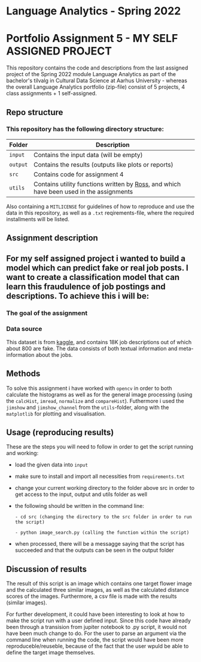 
# Language Analytics - Spring 2022
# Portfolio Assignment 5 - MY SELF ASSIGNED PROJECT

This repository contains the code and descriptions from the last assigned project of the Spring 2022 module Language Analytics as part of the bachelor's tilvalg in Cultural Data Science at Aarhus University - whereas the overall Language Analytics portfolio (zip-file) consist of 5 projects, 4 class assignments + 1 self-assigned.

## Repo structure
### This repository has the following directory structure:

| **Folder** | **Description** |
| ----------- | ----------- |
| ```input``` | Contains the input data (will be empty) |
| ```output``` | Contains the results (outputs like plots or reports)  |
| ```src``` | Contains code for assignment 4 |
| ```utils``` | Contains utility functions written by [Ross](https://pure.au.dk/portal/en/persons/ross-deans-kristensenmclachlan(29ad140e-0785-4e07-bdc1-8af12f15856c).html), and which have been used in the assignments |

Also containing a ```MITLICENSE``` for guidelines of how to reproduce and use the data in this repository, as well as a ```.txt``` reqirements-file, where the required installments will be listed.

## Assignment description
For my self assigned project i wanted to build a model which can predict fake or real job posts. I want to create a classification model that can learn this fraudulence of job postings and descriptions. To achieve this i will be:
- 


### The goal of the assignment 


### Data source
This dataset is from [kaggle](https://www.kaggle.com/datasets/shivamb/real-or-fake-fake-jobposting-prediction), and contains 18K job descriptions out of which about 800 are fake. The data consists of both textual information and meta-information about the jobs.


## Methods
To solve this assignment i have worked with ```opencv``` in order to both calculate the histograms as well as for the general image processing (using the ```calcHist```, ```imread```, ```normalize``` and ```compareHist```). Futhermore i used the ```jimshow``` and ```jimshow_channel``` from the ```utils```-folder, along with the ```matplotlib``` for plotting and visualisation.

## Usage (reproducing results)
These are the steps you will need to follow in order to get the script running and working:
- load the given data into ```input```
- make sure to install and import all necessities from ```requirements.txt``` 
- change your current working directory to the folder above src in order to get access to the input, output and utils folder as well 
- the following should be written in the command line:

      - cd src (changing the directory to the src folder in order to run the script)
      
      - python image_search.py (calling the function within the script)
      
- when processed, there will be a messagge saying that the script has succeeded and that the outputs can be seen in the output folder 



## Discussion of results
The result of this script is an image which contains one target flower image and the calculated three similar images, as well as the calculated distance scores of the images. Furthermore, a csv file is made with the results (similar images). 

For further development, it could have been interesting to look at how to make the script run with a user defined input. Since this code have already been through a transision from jupiter notebook to .py script, it would not have been much change to do. For the user to parse an argument via the command line when running the code, the script would have been more reproduceble/reuseble, because of the fact that the user wpuld be able to define the target image themselves. 



